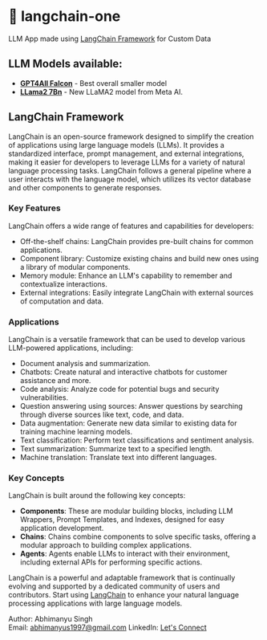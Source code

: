 # 🚀 langchain-one

LLM App made using [LangChain Framework](#langchain-framework) for Custom Data

## LLM Models available:
* [__GPT4All Falcon__](https://huggingface.co/nomic-ai/gpt4all-falcon-ggml/resolve/main/ggml-model-gpt4all-falcon-q4_0.bin) - Best overall smaller model
* [__LLama2 7Bn__](https://huggingface.co/TheBloke/Llama-2-7B-Chat-GGML/resolve/main/llama-2-7b-chat.ggmlv3.q4_0.bin) - New LLaMA2 model from Meta AI.

## LangChain Framework

LangChain is an open-source framework designed to simplify the creation of applications using large language models (LLMs). It provides a standardized interface, prompt management, and external integrations, making it easier for developers to leverage LLMs for a variety of natural language processing tasks. LangChain follows a general pipeline where a user interacts with the language model, which utilizes its vector database and other components to generate responses.

### Key Features

LangChain offers a wide range of features and capabilities for developers:

- Off-the-shelf chains: LangChain provides pre-built chains for common applications.
- Component library: Customize existing chains and build new ones using a library of modular components.
- Memory module: Enhance an LLM's capability to remember and contextualize interactions.
- External integrations: Easily integrate LangChain with external sources of computation and data.

### Applications

LangChain is a versatile framework that can be used to develop various LLM-powered applications, including:

- Document analysis and summarization.
- Chatbots: Create natural and interactive chatbots for customer assistance and more.
- Code analysis: Analyze code for potential bugs and security vulnerabilities.
- Question answering using sources: Answer questions by searching through diverse sources like text, code, and data.
- Data augmentation: Generate new data similar to existing data for training machine learning models.
- Text classification: Perform text classifications and sentiment analysis.
- Text summarization: Summarize text to a specified length.
- Machine translation: Translate text into different languages.

### Key Concepts

LangChain is built around the following key concepts:

- **Components**: These are modular building blocks, including LLM Wrappers, Prompt Templates, and Indexes, designed for easy application development.
- **Chains**: Chains combine components to solve specific tasks, offering a modular approach to building complex applications.
- **Agents**: Agents enable LLMs to interact with their environment, including external APIs for performing specific actions.

LangChain is a powerful and adaptable framework that is continually evolving and supported by a dedicated community of users and contributors. Start using [LangChain](https://langchain.io) to enhance your natural language processing applications with large language models.

Author: Abhimanyu Singh  
Email: [abhimanyus1997@gmail.com](mailto:abhimanyus1997@gmail.com)
LinkedIn: [Let's Connect](https://www.linkedin.com/in/abhimanyus1997)
